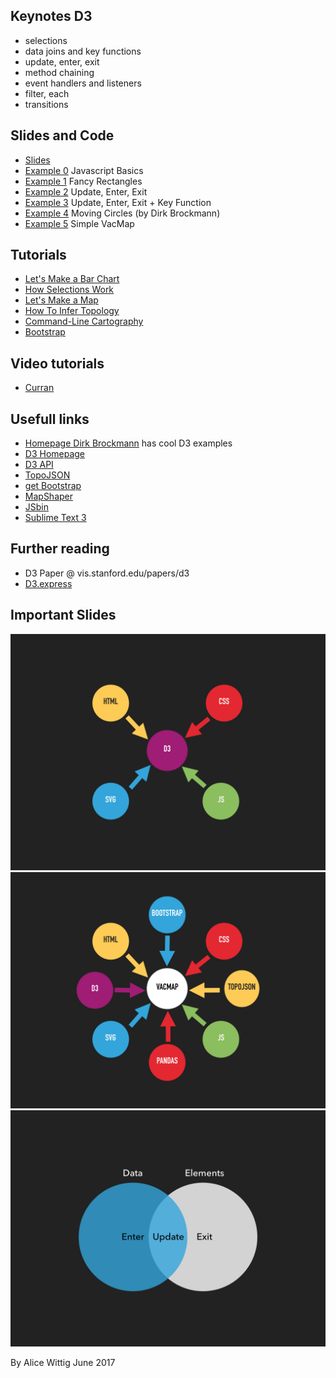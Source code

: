 ## Keynotes D3

* selections
* data joins and key functions
* update, enter, exit
* method chaining
* event handlers and listeners
* filter, each
* transitions

## Slides and Code

* [Slides](https://github.com/AliceWi/IntroToD3/tree/gh-pages/presentation)
* [Example 0](https://github.com/AliceWi/IntroToD3/tree/gh-pages/jsintro) Javascript Basics
* [Example 1](https://github.com/AliceWi/IntroToD3/tree/gh-pages/fancyRectangles) Fancy Rectangles
* [Example 2](https://github.com/AliceWi/IntroToD3/tree/gh-pages/d3Pattern) Update, Enter, Exit
* [Example 3](https://github.com/AliceWi/IntroToD3/tree/gh-pages/d3Pattern) Update, Enter, Exit + Key Function
* [Example 4](https://github.com/AliceWi/IntroToD3/tree/gh-pages/movingCircles) Moving Circles (by Dirk Brockmann)
* [Example 5](https://github.com/AliceWi/IntroToD3/tree/gh-pages/simpleVacMap) Simple VacMap

## Tutorials

* [Let's Make a Bar Chart](https://bost.ocks.org/mike/bar/)
* [How Selections Work](https://bost.ocks.org/mike/selection/)
* [Let's Make a Map](https://bost.ocks.org/mike/map/)
* [How To Infer Topology](https://bost.ocks.org/mike/topology/)
* [Command-Line Cartography](https://medium.com/@mbostock/command-line-cartography-part-1-897aa8f8ca2c)
* [Bootstrap](https://www.w3schools.com/bootstrap/)

## Video tutorials

* [Curran](https://www.youtube.com/watch?v=8jvoTV54nXw)

## Usefull links

* [Homepage Dirk Brockmann](http://rocs.hu-berlin.de/) has cool D3 examples
* [D3 Homepage](https://www.d3js.org)
* [D3 API](https://github.com/d3/d3/blob/master/API.md)
* [TopoJSON](https://github.com/topojson/topojson)
* [get Bootstrap](https://www.getbootstrap.com/)
* [MapShaper](https://www.mapshaper.org/)
* [JSbin](https://jsbin.com/)
* [Sublime Text 3](https://www.sublimetext.com/)

## Further reading

* D3 Paper @ vis.stanford.edu/papers/d3
* [D3.express](https://medium.com/@mbostock/a-better-way-to-code-2b1d2876a3a0)

## Important Slides

![](importantSlides/d3bubbles.jpeg)
![](importantSlides/vacmapbubbles.jpeg)
![](importantSlides/datajoin.jpeg)

By Alice Wittig June 2017
